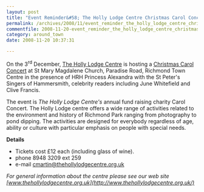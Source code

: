 ```yaml
---
layout: post
title: "Event Reminder&#58; The Holly Lodge Centre Christmas Carol Concert"
permalink: /archives/2008/11/event_reminder_the_holly_lodge_centre_christmas_ca.html
commentfile: 2008-11-20-event_reminder_the_holly_lodge_centre_christmas_ca
category: around_town
date: 2008-11-20 10:37:31

---
```


On the 3<sup>rd</sup> December, [The Holly Lodge Centre](http://www.thehollylodgecentre.org.uk/) is hosting a [Christmas Carol Concert](/event/concert/200705142007) at St Mary Magdalene Church, Paradise Road, Richmond Town Centre in the presence of HRH Princess Alexandra with the St Peter's Singers of Hammersmith, celebrity readers including June Whitefield and Clive Francis.

The event is *The Holly Lodge Centre's* annual fund raising charity Carol Concert. The Holly Lodge centre offers a wide range of activities related to the environment and history of Richmond Park ranging from photography to pond dipping. The activities are designed for everybody regardless of age, ability or culture with particular emphasis on people with special needs.

**Details**

-   Tickets cost £12 each (including glass of wine).
-   phone 8948 3209 ext 259
-   e-mail <cmartin@thehollylodgecentre.org.uk>

<em>For general information about the centre please see our web site [www.thehollylodgecentre.org.uk](http://www.thehollylodgecentre.org.uk/)</em>
